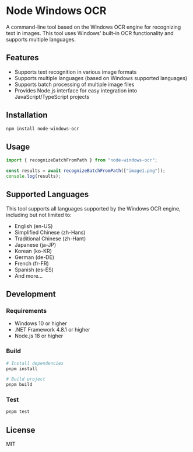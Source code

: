 # Node Windows OCR

A command-line tool based on the Windows OCR engine for recognizing text in images. This tool uses Windows' built-in OCR functionality and supports multiple languages.

## Features

- Supports text recognition in various image formats
- Supports multiple languages (based on Windows supported languages)
- Supports batch processing of multiple image files
- Provides Node.js interface for easy integration into JavaScript/TypeScript projects

## Installation

```bash
npm install node-windows-ocr
```

## Usage

```ts
import { recognizeBatchFromPath } from "node-windows-ocr";

const results = await recognizeBatchFromPath(["image1.png"]);
console.log(results);
```

## Supported Languages

This tool supports all languages supported by the Windows OCR engine, including but not limited to:

- English (en-US)
- Simplified Chinese (zh-Hans)
- Traditional Chinese (zh-Hant)
- Japanese (ja-JP)
- Korean (ko-KR)
- German (de-DE)
- French (fr-FR)
- Spanish (es-ES)
- And more...

## Development

### Requirements

- Windows 10 or higher
- .NET Framework 4.8.1 or higher
- Node.js 18 or higher

### Build

```bash
# Install dependencies
pnpm install

# Build project
pnpm build
```

### Test

```bash
pnpm test
```

## License

MIT
